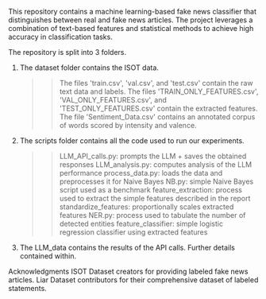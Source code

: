 
This repository contains a machine learning-based fake news classifier that distinguishes between real and fake news articles. The project leverages a combination of text-based features and statistical methods to achieve high accuracy in classification tasks. 

The repository is split into 3 folders.


1) The dataset folder contains the ISOT data.

   >> The files 'train.csv', 'val.csv', and 'test.csv' contain the raw text data and labels.
   >> The files 'TRAIN_ONLY_FEATURES.csv', 'VAL_ONLY_FEATURES.csv', and 'TEST_ONLY_FEATURES.csv' contain the extracted features.
   >> The file 'Sentiment_Data.csv' contains an annotated corpus of words scored by intensity and valence.

2) The scripts folder contains all the code used to run our experiments.

   >> LLM_API_calls.py: prompts the LLM + saves the obtained responses
   >> LLM_analysis.py: computes analysis of the LLM performance
   >> process_data.py: loads the data and preprocesses it for Naive Bayes
   >> NB.py: simple Naive Bayes script used as a benchmark
   >> feature_extraction: process used to extract the simple features described in the report
   >> standardize_features: proportionally scales extracted features
   >> NER.py: process used to tabulate the number of detected entities
   >> feature_classifier: simple logistic regression classifier using extracted features

3) The LLM_data contains the results of the API calls. Further details contained within.

Acknowledgments
ISOT Dataset creators for providing labeled fake news articles.
Liar Dataset contributors for their comprehensive dataset of labeled statements.